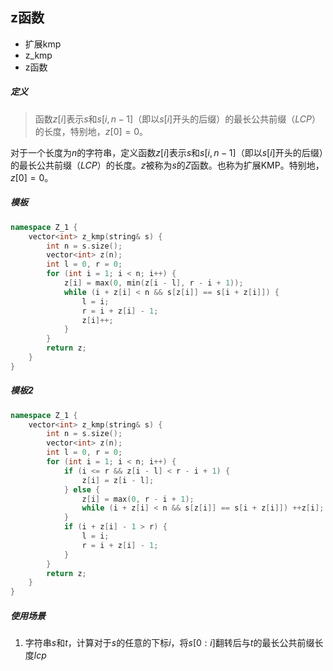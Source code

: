 ## z函数

* 扩展kmp
* z_kmp
* z函数



##### 定义

> 函数$z[i]$表示$s$和$s[i,n-1]$（即以$s[i]$开头的后缀）的最长公共前缀（$LCP$）的长度，特别地，$z[0] = 0$。

对于一个长度为$n$的字符串，定义函数$z[i]$表示$s$和$s[i,n-1]$（即以$s[i]$开头的后缀）的最长公共前缀（$LCP$）的长度。$z$被称为$s$的$Z$函数。也称为扩展KMP。特别地，$z[0] = 0$。



##### 模板 

```cpp
namespace Z_1 {
    vector<int> z_kmp(string& s) {
        int n = s.size();
        vector<int> z(n);
        int l = 0, r = 0;
        for (int i = 1; i < n; i++) {
            z[i] = max(0, min(z[i - l], r - i + 1));
            while (i + z[i] < n && s[z[i]] == s[i + z[i]]) {
                l = i;
                r = i + z[i] - 1;
                z[i]++;
            }
        }
        return z;
    }
}
```



##### 模板2

```cpp
namespace Z_1 {
    vector<int> z_kmp(string& s) {
        int n = s.size();
        vector<int> z(n);
        int l = 0, r = 0;
        for (int i = 1; i < n; i++) {
            if (i <= r && z[i - l] < r - i + 1) {
                z[i] = z[i - l];
            } else {
                z[i] = max(0, r - i + 1);
                while (i + z[i] < n && s[z[i]] == s[i + z[i]]) ++z[i];
            }
            if (i + z[i] - 1 > r) {
                l = i;
                r = i + z[i] - 1;
            }
        }
        return z;
    }
}
```



##### 使用场景

1. 字符串$s$和$t$，计算对于$s$的任意的下标$i$，将$s[0:i]$翻转后与$t$的最长公共前缀长度$lcp$